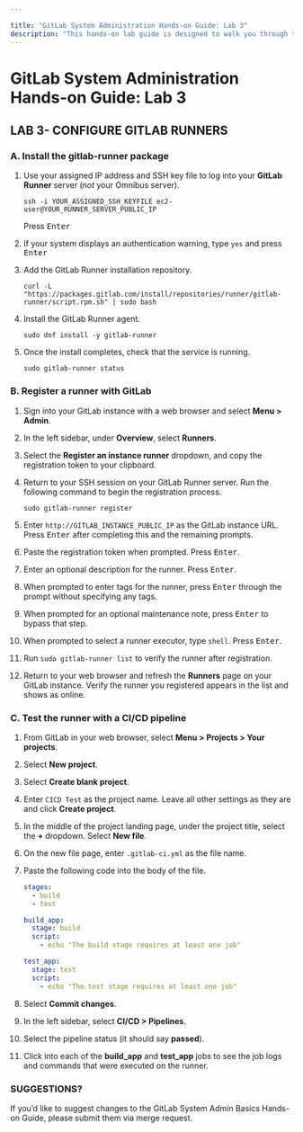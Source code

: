 ```yaml
---

title: "GitLab System Administration Hands-on Guide: Lab 3"
description: "This hands-on lab guide is designed to walk you through the lab exercises used in the GitLab System Administration course."
---
```

# GitLab System Administration Hands-on Guide: Lab 3


## LAB 3- CONFIGURE GITLAB RUNNERS

### A. Install the gitlab-runner package

1. Use your assigned IP address and SSH key file to log into your **GitLab Runner** server (*not* your Omnibus server).

     ```
   ssh -i YOUR_ASSIGNED_SSH_KEYFILE ec2-user@YOUR_RUNNER_SERVER_PUBLIC_IP
     ```

     Press <kbd>Enter</kbd>
2. If your system displays an authentication warning, type `yes` and press <kbd>Enter</kbd>
3. Add the GitLab Runner installation repository.

     ```
   curl -L "https://packages.gitlab.com/install/repositories/runner/gitlab-runner/script.rpm.sh" | sudo bash
     ```

4. Install the GitLab Runner agent.

     ```
   sudo dnf install -y gitlab-runner
     ```

5. Once the install completes, check that the service is running.

     ```
   sudo gitlab-runner status
     ```


### B. Register a runner with GitLab

1. Sign into your GitLab instance with a web browser and select **Menu > Admin**.
2. In the left sidebar, under **Overview**, select **Runners**.
3. Select the **Register an instance runner** dropdown, and copy the registration token to your clipboard.
4. Return to your SSH session on your GitLab Runner server. Run the following command to begin the registration process.

     ```
   sudo gitlab-runner register
     ```

5. Enter `http://GITLAB_INSTANCE_PUBLIC_IP` as the GitLab instance URL. Press <kbd>Enter</kbd> after completing this and the remaining prompts.
6. Paste the registration token when prompted. Press <kbd>Enter</kbd>.
7. Enter an optional description for the runner. Press <kbd>Enter</kbd>.
8. When prompted to enter tags for the runner, press <kbd>Enter</kbd> through the prompt without specifying any tags.
9. When prompted for an optional maintenance note, press <kbd>Enter</kbd> to bypass that step.
10. When prompted to select a runner executor, type `shell`. Press <kbd>Enter</kbd>.
11. Run `sudo gitlab-runner list` to verify the runner after registration.
12. Return to your web browser and refresh the **Runners** page on your GitLab instance. Verify the runner you registered appears in the list and shows as online.

### C. Test the runner with a CI/CD pipeline

1. From GitLab in your web browser, select **Menu > Projects > Your projects**.
2. Select **New project**.
3. Select **Create blank project**.
4. Enter `CICD Test` as the project name. Leave all other settings as they are and click **Create project**.
5. In the middle of the project landing page, under the project title, select the **+** dropdown. Select **New file**.
6. On the new file page, enter `.gitlab-ci.yml` as the file name.
7. Paste the following code into the body of the file.

    ```yml
    stages:
      - build
      - test

    build_app:
      stage: build
      script:
        - echo "The build stage requires at least one job"

    test_app:
      stage: test
      script:
        - echo "The test stage requires at least one job"
    ```

8. Select **Commit changes**.
9. In the left sidebar, select **CI/CD > Pipelines**.
10. Select the pipeline status (it should say **passed**).
11. Click into each of the **build_app** and **test_app** jobs to see the job logs and commands that were executed on the runner.

### SUGGESTIONS?

If you’d like to suggest changes to the GitLab System Admin Basics Hands-on Guide, please submit them via merge request.

